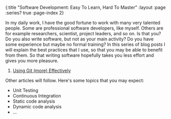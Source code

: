 {:title "Software Development: Easy To Learn, Hard To Master"
 :layout :page
 :series? true
 :page-index 2}

In my daily work, I have the good fortune to work with many very talented
people. Some are professional software developers, like myself. Others are for
example researchers, scientist, project leaders, and so on. Is that you? Do you
also write software, but not as your main activity? Do you have some experience
but maybe no formal training? In this series of blog posts I will explain the
best practices that I use, so that you may be able to benefit from them. So that
writing software hopefully takes you less effort and gives you more pleasure.

1. [Using Git (more) Effectively](/posts/2020-07-21-using-git-more-effectively)

Other articles will follow. Here's some topics that you may expect:

* Unit Testing
* Continuous Integration
* Static code analysis
* Dynamic code analysis
* ...
